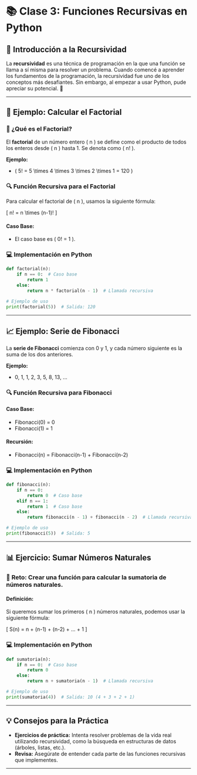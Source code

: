# 📚 Clase 3: **Funciones Recursivas en Python**

## 🔄 **Introducción a la Recursividad**

La **recursividad** es una técnica de programación en la que una función se llama a sí misma para resolver un problema. Cuando comencé a aprender los fundamentos de la programación, la recursividad fue uno de los conceptos más desafiantes. Sin embargo, al empezar a usar Python, pude apreciar su potencial. 🚀

---

## 🧮 **Ejemplo: Calcular el Factorial**

### 📐 ¿Qué es el Factorial?

El **factorial** de un número entero \( n \) se define como el producto de todos los enteros desde \( n \) hasta 1. Se denota como \( n! \).

**Ejemplo:**

- \( 5! = 5 \times 4 \times 3 \times 2 \times 1 = 120 \)

### 🔍 **Función Recursiva para el Factorial**

Para calcular el factorial de \( n \), usamos la siguiente fórmula:

\[ n! = n \times (n-1)! \]

#### **Caso Base:**

- El caso base es \( 0! = 1 \).

### 💻 **Implementación en Python**

```python
def factorial(n):
    if n == 0:  # Caso base
        return 1
    else:
        return n * factorial(n - 1)  # Llamada recursiva

# Ejemplo de uso
print(factorial(5))  # Salida: 120
```

---

## 📈 **Ejemplo: Serie de Fibonacci**

La **serie de Fibonacci** comienza con 0 y 1, y cada número siguiente es la suma de los dos anteriores.

**Ejemplo:**

- 0, 1, 1, 2, 3, 5, 8, 13, ...

### 🔍 **Función Recursiva para Fibonacci**

#### **Caso Base:**

- Fibonacci(0) = 0
- Fibonacci(1) = 1

#### **Recursión:**

- Fibonacci(n) = Fibonacci(n-1) + Fibonacci(n-2)

### 💻 **Implementación en Python**

```python
def fibonacci(n):
    if n == 0:
        return 0  # Caso base
    elif n == 1:
        return 1  # Caso base
    else:
        return fibonacci(n - 1) + fibonacci(n - 2)  # Llamada recursiva

# Ejemplo de uso
print(fibonacci(5))  # Salida: 5
```

---

## 📊 **Ejercicio: Sumar Números Naturales**

### 📝 **Reto: Crear una función para calcular la sumatoria de números naturales.**

#### **Definición:**

Si queremos sumar los primeros \( n \) números naturales, podemos usar la siguiente fórmula:

\[ S(n) = n + (n-1) + (n-2) + ... + 1 \]

### 💻 **Implementación en Python**

```python
def sumatoria(n):
    if n == 0:  # Caso base
        return 0
    else:
        return n + sumatoria(n - 1)  # Llamada recursiva

# Ejemplo de uso
print(sumatoria(4))  # Salida: 10 (4 + 3 + 2 + 1)
```

---

## 💡 **Consejos para la Práctica**

- **Ejercicios de práctica:** Intenta resolver problemas de la vida real utilizando recursividad, como la búsqueda en estructuras de datos (árboles, listas, etc.).
- **Revisa:** Asegúrate de entender cada parte de las funciones recursivas que implementes.

---
